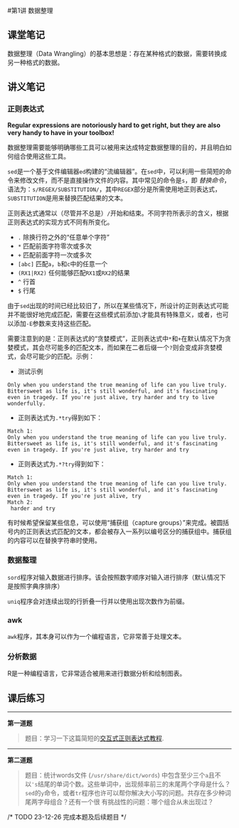 #第1讲 数据整理

## 课堂笔记

数据整理（Data Wrangling）的基本思想是：存在某种格式的数据，需要转换成另一种格式的数据。

## 讲义笔记

### 正则表达式

**Regular expressions are notoriously hard to get right, but they are also very handy to have in your toolbox!**

数据整理需要能够明确哪些工具可以被用来达成特定数据整理的目的，并且明白如何组合使用这些工具。

`sed`是一个基于文件编辑器`ed`构建的“流编辑器”。在`sed`中，可以利用一些简短的命令来修改文件，而不是直接操作文件的内容。其中常见的命令是`s`，即
*替换命令*，语法为：`s/REGEX/SUBSTITUTION/`，其中`REGEX`部分是所需使用地正则表达式，`SUBSTITUTION`是用来替换匹配结果的文本。

正则表达式通常以（尽管并不总是）`/`开始和结束。不同字符所表示的含义，根据正则表达式的实现方式不同有所变化。

- `.` 除换行符之外的“任意单个字符”
- `*` 匹配前面字符零次或多次
- `+` 匹配前面字符一次或多次
- `[abc]` 匹配`a`，`b`和`c`中的任意一个
- `(RX1|RX2)` 任何能够匹配`RX1`或`RX2`的结果
- `^` 行首
- `$` 行尾

由于`sed`出现的时间已经比较旧了，所以在某些情况下，所设计的正则表达式可能并不能很好地完成匹配，需要在这些模式前添加`\`才能具有特殊意义，或者，也可以添加`-E`参数来支持这些匹配。

需要注意到的是：正则表达式的“贪婪模式”，正则表达式中`*`和`+`在默认情况下为贪婪模式，其会尽可能多的匹配文本，而如果在二者后缀一个`?`则会变成非贪婪模式，会尽可能少的匹配。示例：

- 测试示例
```text
Only when you understand the true meaning of life can you live truly. Bittersweet as life is, it's still wonderful, and it's fascinating even in tragedy. If you're just alive, try harder and try to live wonderfully.
```

- 正则表达式为`.*try`得到如下：

```text
Match 1:
Only when you understand the true meaning of life can you live truly. Bittersweet as life is, it's still wonderful, and it's fascinating even in tragedy. If you're just alive, try harder and try
```

- 正则表达式为`.*?try`得到如下：

```text
Match 1:
Only when you understand the true meaning of life can you live truly. Bittersweet as life is, it's still wonderful, and it's fascinating even in tragedy. If you're just alive, try
Match 2:
 harder and try
```

有时候希望保留某些信息，可以使用“捕获组（capture groups）”来完成。被圆括号内的正则表达式匹配的文本，都会被存入一系列以编号区分的捕获组中。捕获组的内容可以在替换字符串时使用。

### 数据整理

`sord`程序对输入数据进行排序。该会按照数字顺序对输入进行排序（默认情况下是按照字典序排序）

`uniq`程序会对连续出现的行折叠一行并以使用出现次数作为前缀。

### awk

`awk`程序，其本身可以作为一个编程语言，它非常善于处理文本。

### 分析数据

R是一种编程语言，它非常适合被用来进行数据分析和绘制图表。

## 课后练习

---

**第一道题**

> 题目：学习一下这篇简短的[交互式正则表达式教程](https://regexone.com/).

---

**第二道题**

> 题目：统计words文件 (`/usr/share/dict/words`) 中包含至少三个`a`且不以`'s`结尾的单词个数。这些单词中，出现频率前三的末尾两个字母是什么？`sed`的`y`命令，或者`tr`程序也许可以帮你解决大小写的问题。共存在多少种词尾两字母组合？还有一个很 有挑战性的问题：哪个组合从未出现过？

/* TODO 23-12-26 完成本题及后续题目 */

